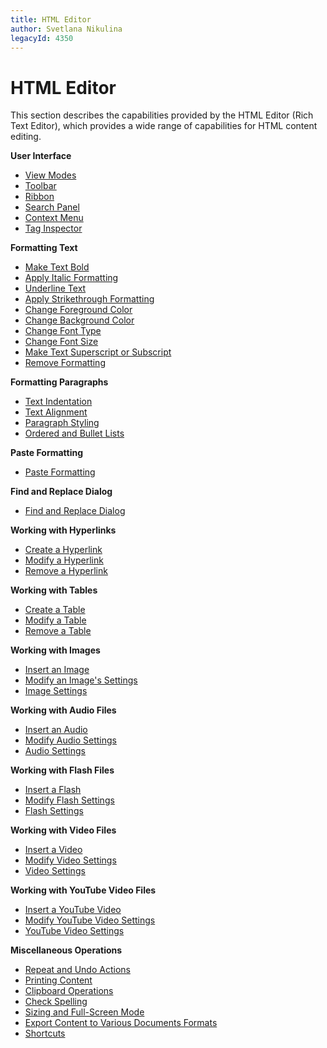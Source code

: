 ```yaml
---
title: HTML Editor
author: Svetlana Nikulina
legacyId: 4350
---
```

# HTML Editor
This section describes the capabilities provided by the HTML Editor (Rich Text Editor), which  provides a wide range of capabilities for HTML content editing.

**User Interface**
* [View Modes](html-editor/html-editor-user-interface/view-modes.md)
* [Toolbar](html-editor/html-editor-user-interface/toolbar.md)
* [Ribbon](html-editor/html-editor-user-interface/ribbon.md)
* [Search Panel](html-editor/html-editor-user-interface/search-panel.md)
* [Context Menu](html-editor/html-editor-user-interface/context-menu.md)
* [Tag Inspector](html-editor/html-editor-user-interface/tag-inspector.md)

**Formatting Text**
* [Make Text Bold](html-editor/formatting-text/make-text-bold-in-html-editor.md)
* [Apply Italic Formatting](html-editor/formatting-text/apply-italic-formatting-in-html-editor.md)
* [Underline Text](html-editor/formatting-text/underline-text-in-html-editor.md)
* [Apply Strikethrough Formatting](html-editor/formatting-text/apply-strikethrough-formatting-in-html-editor.md)
* [Change Foreground Color](html-editor/formatting-text/change-foreground-color-in-html-editor.md)
* [Change Background Color](html-editor/formatting-text/change-background-color-in-html-editor.md)
* [Change Font Type](html-editor/formatting-text/change-font-type-in-html-editor.md)
* [Change Font Size](html-editor/formatting-text/change-font-size-in-html-editor.md)
* [Make Text Superscript or Subscript](html-editor/formatting-text/make-text-superscript-or-subscript-in-html-editor.md)
* [Remove Formatting](html-editor/formatting-text/remove-formatting-in-html-editor.md)

**Formatting Paragraphs**
* [Text Indentation](html-editor/formatting-paragraphs/text-indentation-in-html-editor.md)
* [Text Alignment](html-editor/formatting-paragraphs/text-alignment-in-html-editor.md)
* [Paragraph Styling](html-editor/formatting-paragraphs/paragraph-styling-in-html-editor.md)
* [Ordered and Bullet Lists](html-editor/formatting-paragraphs/ordered-and-bullet-lists-in-html-editor.md)

**Paste Formatting**
* [Paste Formatting](html-editor/paste-formatting.md)

**Find and Replace Dialog**
* [Find and Replace Dialog](html-editor/find-and-replace-dialog/find-and-replace-dialog.md)

**Working with Hyperlinks**
* [Create a Hyperlink](html-editor/working-with-hyperlinks/create-a-hyperlink-in-html-editor.md)
* [Modify a Hyperlink](html-editor/working-with-hyperlinks/modify-a-hyperlink-in-html-editor.md)
* [Remove a Hyperlink](html-editor/working-with-hyperlinks/remove-a-hyperlink-in-html-editor.md)

**Working with Tables**
* [Create a Table](html-editor/working-with-tables/create-a-table-in-html-editor.md)
* [Modify a Table](html-editor/working-with-tables/modify-a-table-in-html-editor.md)
* [Remove a Table](html-editor/working-with-tables/remove-a-table-in-html-editor.md)

**Working with Images**
* [Insert an Image](html-editor/working-with-images/insert-an-image-in-html-editor.md)
* [Modify an Image's Settings](html-editor/working-with-images/modify-an-images-settings-in-html-editor.md)
* [Image Settings](html-editor/working-with-images/image-settings.md)

**Working with Audio Files**
* [Insert an Audio](html-editor/working-with-audio-files/insert-an-audio-into-html-editor.md)
* [Modify Audio Settings](html-editor/working-with-audio-files/modify-audio-settings-in-html-editor.md)
* [Audio Settings](html-editor/working-with-audio-files/audio-settings.md)

**Working with Flash Files**
* [Insert a Flash](html-editor/working-with-flash-files/insert-a-flash-into-html-editor.md)
* [Modify Flash Settings](html-editor/working-with-flash-files/modify-flash-settings-in-html-editor.md)
* [Flash Settings](html-editor/working-with-flash-files/flash-settings.md)

**Working with Video Files**
* [Insert a Video](html-editor/working-with-video-files/insert-a-video-into-html-editor.md)
* [Modify Video Settings](html-editor/working-with-video-files/modify-video-settings-in-html-editor.md)
* [Video Settings](html-editor/working-with-video-files/video-settings.md)

**Working with YouTube Video Files**
* [Insert a YouTube Video](html-editor/working-with-youtube-video/insert-a-youtube-video-into-html-editor.md)
* [Modify YouTube Video Settings](html-editor/working-with-youtube-video/modify-youtube-video-settings-in-html-editor.md)
* [YouTube Video Settings](html-editor/working-with-youtube-video/youtube-video-settings.md)

**Miscellaneous Operations**
* [Repeat and Undo Actions](html-editor/miscellaneous-operations/repeat-and-undo-actions-in-html-editor.md)
* [Printing Content](html-editor/miscellaneous-operations/printing-html-editor-content.md)
* [Clipboard Operations](html-editor/miscellaneous-operations/clipboard-operations-in-html-editor.md)
* [Check Spelling](html-editor/miscellaneous-operations/check-spelling-in-html-editor.md)
* [Sizing and Full-Screen Mode](html-editor/miscellaneous-operations/sizing-and-full-screen-mode.md)
* [Export Content to Various Documents Formats](html-editor/miscellaneous-operations/export-html-editor-content-to-various-documents-formats.md)
* [Shortcuts](html-editor/miscellaneous-operations/shortcuts.md)
